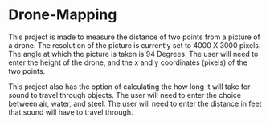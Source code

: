 # Drone-Mapping
This project is made to measure the distance of two points from a picture of a drone.
 The resolution of the picture is currently set to 4000 X 3000 pixels.
 The angle at which the picture is taken is 94 Degrees. 
 The user will need to enter the height of the drone, and the x and y coordinates (pixels) of the two points.
 
 This project also has the option of calculating the how long it will take for sound to travel through objects.
 The user will need to enter the choice between air, water, and steel.
 The user will need to enter the distance in feet that sound will have to travel through.
